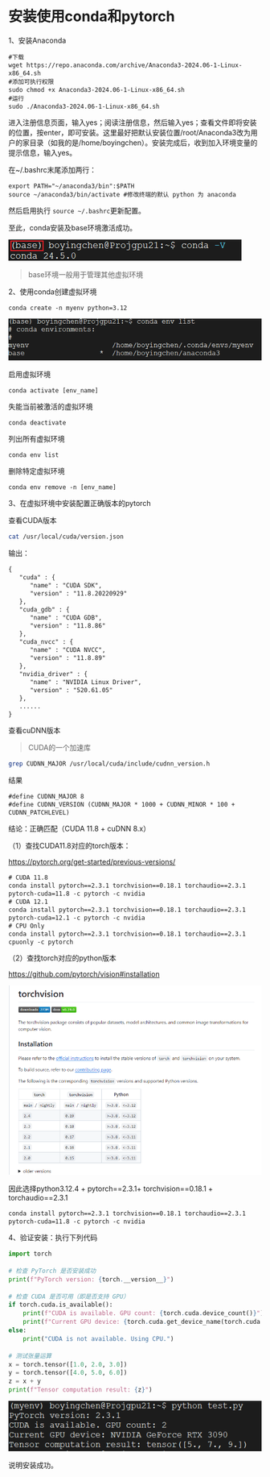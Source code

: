 # 安装使用conda和pytorch

1、安装Anaconda

```
#下载
wget https://repo.anaconda.com/archive/Anaconda3-2024.06-1-Linux-x86_64.sh
#添加可执行权限
sudo chmod +x Anaconda3-2024.06-1-Linux-x86_64.sh
#运行
sudo ./Anaconda3-2024.06-1-Linux-x86_64.sh
```

进入注册信息页面，输入yes；阅读注册信息，然后输入yes；查看文件即将安装的位置，按enter，即可安装。这里最好把默认安装位置/root/Anaconda3改为用户的家目录（如我的是/home/boyingchen）。安装完成后，收到加入环境变量的提示信息，输入yes。

在~/.bashrc末尾添加两行：

```
export PATH="~/anaconda3/bin":$PATH
source ~/anaconda3/bin/activate #修改终端的默认 python 为 anaconda
```

然后启用执行 `source ~/.bashrc`更新配置。

至此，conda安装及base环境激活成功。

![](figures/6.png)

> base环境一般用于管理其他虚拟环境

2、使用conda创建虚拟环境

```
conda create -n myenv python=3.12
```

![](figures/7.png)

启用虚拟环境

```
conda activate [env_name]
```

失能当前被激活的虚拟环境

```
conda deactivate
```

列出所有虚拟环境

```
conda env list
```

删除特定虚拟环境

```
conda env remove -n [env_name]
```

3、在虚拟环境中安装配置正确版本的pytorch

查看CUDA版本

```bash
cat /usr/local/cuda/version.json
```

输出：

```
{
   "cuda" : {
      "name" : "CUDA SDK",
      "version" : "11.8.20220929"
   },
   "cuda_gdb" : {
      "name" : "CUDA GDB",
      "version" : "11.8.86"
   },
   "cuda_nvcc" : {
      "name" : "CUDA NVCC",
      "version" : "11.8.89"
   },
   "nvidia_driver" : {
      "name" : "NVIDIA Linux Driver",
      "version" : "520.61.05"
   },
   ......
}

```

查看cuDNN版本

> CUDA的一个加速库

```bash
grep CUDNN_MAJOR /usr/local/cuda/include/cudnn_version.h
```

结果

```
#define CUDNN_MAJOR 8
#define CUDNN_VERSION (CUDNN_MAJOR * 1000 + CUDNN_MINOR * 100 + CUDNN_PATCHLEVEL)
```

结论：正确匹配（CUDA 11.8 + cuDNN 8.x）

（1）查找CUDA11.8对应的torch版本：

https://pytorch.org/get-started/previous-versions/

```
# CUDA 11.8
conda install pytorch==2.3.1 torchvision==0.18.1 torchaudio==2.3.1 pytorch-cuda=11.8 -c pytorch -c nvidia
# CUDA 12.1
conda install pytorch==2.3.1 torchvision==0.18.1 torchaudio==2.3.1 pytorch-cuda=12.1 -c pytorch -c nvidia
# CPU Only
conda install pytorch==2.3.1 torchvision==0.18.1 torchaudio==2.3.1 cpuonly -c pytorch
```

（2）查找torch对应的python版本

https://github.com/pytorch/vision#installation

![](figures/8.png)

因此选择python3.12.4 + pytorch==2.3.1+ torchvision==0.18.1 + torchaudio==2.3.1

```
conda install pytorch==2.3.1 torchvision==0.18.1 torchaudio==2.3.1 pytorch-cuda=11.8 -c pytorch -c nvidia
```

4、验证安装：执行下列代码

```python
import torch

# 检查 PyTorch 是否安装成功
print(f"PyTorch version: {torch.__version__}")

# 检查 CUDA 是否可用（即是否支持 GPU）
if torch.cuda.is_available():
    print(f"CUDA is available. GPU count: {torch.cuda.device_count()}")
    print(f"Current GPU device: {torch.cuda.get_device_name(torch.cuda.current_device())}")
else:
    print("CUDA is not available. Using CPU.")

# 测试张量运算
x = torch.tensor([1.0, 2.0, 3.0])
y = torch.tensor([4.0, 5.0, 6.0])
z = x + y
print(f"Tensor computation result: {z}")
```

![](figures/9.png)

说明安装成功。
